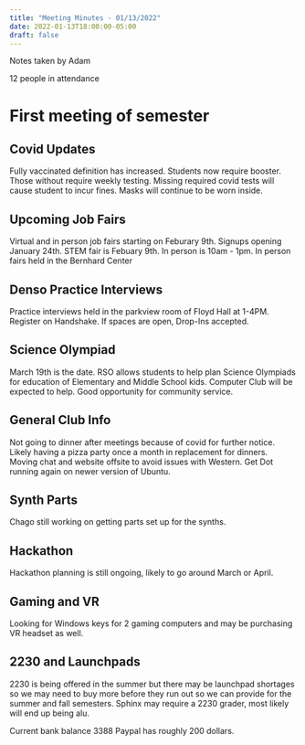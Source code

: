 ```yaml
---
title: "Meeting Minutes - 01/13/2022"
date: 2022-01-13T18:00:00-05:00
draft: false
---
```



Notes taken by Adam

12 people in attendance

# First meeting of semester

## Covid Updates

Fully vaccinated definition has increased. Students now require booster. Those without require weekly testing. Missing required covid tests will cause student to incur fines. Masks will continue to be worn inside.

## Upcoming Job Fairs

Virtual and in person job fairs starting on Feburary 9th. Signups opening January 24th. STEM fair is Febuary 9th. In person is 10am - 1pm. In person fairs held in the Bernhard Center

## Denso Practice Interviews

Practice interviews held in the parkview room of Floyd Hall at 1-4PM. Register on Handshake. If spaces are open, Drop-Ins accepted.

## Science Olympiad

March 19th is the date. RSO allows students to help plan Science Olympiads for education of Elementary and Middle School kids. Computer Club will be expected to help. Good opportunity for community service.

## General Club Info

Not going to dinner after meetings because of covid for further notice. Likely having a pizza party once a month in replacement for dinners. Moving chat and website offsite to avoid issues with Western. Get Dot running again
on newer version of Ubuntu.

## Synth Parts

Chago still working on getting parts set up for the synths.

## Hackathon

Hackathon planning is still ongoing, likely to go around March or April.

## Gaming and VR

Looking for Windows keys for 2 gaming computers and may be purchasing VR headset as well.

## 2230 and Launchpads

2230 is being offered in the summer but there may be launchpad shortages so we may need to buy more before they run out so we can provide for the summer and fall semesters. Sphinx may require a 2230 grader, most likely will end up
being alu.

Current bank balance 3388 Paypal has roughly 200 dollars.
